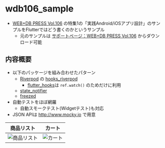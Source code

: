 # wdb106_sample

- [WEB+DB PRESS Vol.106](https://www.amazon.co.jp/dp/4774199435?tag=mono0926-22) の特集1の「実践Android/iOSアプリ設計」のサンプルをFlutterではどう書くのかというサンプル
  - 元のサンプルは [サポートページ：WEB+DB PRESS Vol.106](http://gihyo.jp/magazine/wdpress/archive/2018/vol106/support) からダウンロード可能

## 内容概要

- 以下のパッケージを組み合わせたパターン
    - [Riverpod](https://riverpod.dev) の [hooks_riverpod](https://pub.dev/packages/hooks_riverpod)
        - [flutter_hooks](https://pub.dev/packages/flutter_hooks)は `ref.watch()` のためだけに利用
    - [state_notifier](https://pub.dev/packages/state_notifier)
    - [freezed](https://pub.dev/packages/freezed)
- 自動テストをほぼ網羅
  - 自動スモークテスト(Widgetテスト)も対応
- JSON APIは http://www.mocky.io で用意


商品リスト | カート
--- | ---
![商品リスト](screen_shots/1.png) | ![カート](screen_shots/2.png)

